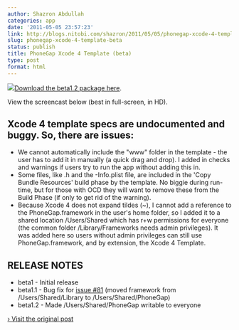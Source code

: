 ```yaml
---
author: Shazron Abdullah
categories: app
date: '2011-05-05 23:57:23'
link: http://blogs.nitobi.com/shazron/2011/05/05/phonegap-xcode-4-template/
slug: phonegap-xcode-4-template-beta
status: publish
title: PhoneGap Xcode 4 Template (beta)
type: post
format: html
---
```


![](http://blogs.nitobi.com/shazron/wp-content/uploads/2011/03/apple-xcode-icon.png)[Download the beta1.2 package here](http://blogs.nitobi.com/shazron/wp-content/uploads/2011/05/PhoneGapInstaller_Xcode4_beta1.2.pkg.zip).

View the screencast below (best in full-screen, in HD).

## Xcode 4 template specs are undocumented and buggy. So, there are issues:

* We cannot automatically include the "www" folder in the template - the user has to add it in manually (a quick drag and drop). I added in checks and warnings if users try to run the app without adding this in.
* Some files, like .h and the -Info.plist file, are included in the 'Copy Bundle Resources' build phase by the template. No biggie during run-time, but for those with OCD they will want to remove these from the Build Phase (if only to get rid of the warning).
* Because Xcode 4 does not expand tildes (~), I cannot add a reference to the PhoneGap.framework in the user's home folder, so I added it to a shared location /Users/Shared which has r+w permissions for everyone (the common folder /Library/Frameworks needs admin privileges). It was added here so users without admin privileges can still use PhoneGap.framework, and by extension, the Xcode 4 Template.

## RELEASE NOTES

* beta1 - Initial release
* beta1.1 - Bug fix for [issue #81](https://github.com/phonegap/phonegap-iphone/issues/81) (moved framework from /Users/Shared/Library to /Users/Shared/PhoneGap)
* beta1.2 - Made /Users/Shared/PhoneGap writable to everyone

[› Visit the original post](http://blogs.nitobi.com/shazron/2011/05/05/phonegap-xcode-4-template/)
